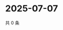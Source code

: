 # 2025-07-07

共 0 条

<!-- BEGIN ZHIHUVIDEO -->
<!-- 最后更新时间 Mon Jul 07 2025 04:12:14 GMT+0800 (China Standard Time) -->

<!-- END ZHIHUVIDEO -->
